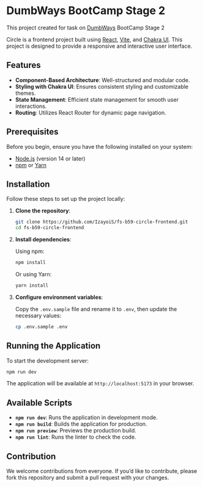 # DumbWays BootCamp Stage 2

This project created for task on [DumbWays](https://dumbways.id) BootCamp Stage 2

Circle is a frontend project built using [React](https://react.dev/), [Vite](https://vitejs.dev/), and [Chakra UI](https://chakra-ui.com/). This project is designed to provide a responsive and interactive user interface.

## Features

- **Component-Based Architecture**: Well-structured and modular code.
- **Styling with Chakra UI**: Ensures consistent styling and customizable themes.
- **State Management**: Efficient state management for smooth user interactions.
- **Routing**: Utilizes React Router for dynamic page navigation.

## Prerequisites

Before you begin, ensure you have the following installed on your system:

- [Node.js](https://nodejs.org/) (version 14 or later)
- [npm](https://www.npmjs.com/) or [Yarn](https://yarnpkg.com/)

## Installation

Follow these steps to set up the project locally:

1. **Clone the repository**:

   ```bash
   git clone https://github.com/IzayoiS/fs-b59-circle-frontend.git
   cd fs-b59-circle-frontend
   ```

2. **Install dependencies**:

   Using npm:

   ```bash
   npm install
   ```

   Or using Yarn:

   ```bash
   yarn install
   ```

3. **Configure environment variables**:

   Copy the `.env.sample` file and rename it to `.env`, then update the necessary values:

   ```bash
   cp .env.sample .env
   ```

## Running the Application

To start the development server:

```bash
npm run dev
```

The application will be available at `http://localhost:5173` in your browser.

## Available Scripts

- **`npm run dev`**: Runs the application in development mode.
- **`npm run build`**: Builds the application for production.
- **`npm run preview`**: Previews the production build.
- **`npm run lint`**: Runs the linter to check the code.

## Contribution

We welcome contributions from everyone. If you’d like to contribute, please fork this repository and submit a pull request with your changes.
